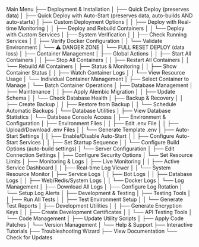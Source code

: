 Main Menu
├── Deployment & Installation
│   ├── Quick Deploy (preserves data)
│   ├── Quick Deploy with Auto-Start (preserves data, auto-builds AND auto-starts)
│   ├── Custom Deployment Options
│   │   ├── Deploy with Real-time Monitoring
│   │   ├── Deploy and Rebuild Containers
│   │   └── Deploy with Custom Services
│   ├── System Verification
│   │   ├── Check Running Services
│   │   ├── Verify Docker Configuration
│   │   └── Validate Environment
│   └── ⚠️ DANGER ZONE
│       └── FULL RESET DEPLOY (data loss)
│
├── Container Management
│   ├── Global Actions
│   │   ├── Start All Containers
│   │   ├── Stop All Containers
│   │   ├── Restart All Containers
│   │   └── Rebuild All Containers
│   ├── Status & Monitoring
│   │   ├── Show Container Status
│   │   ├── Watch Container Logs
│   │   └── View Resource Usage
│   └── Individual Container Management
│       ├── Select Container to Manage
│       └── Batch Container Operations
│
├── Database Management
│   ├── Maintenance
│   │   ├── Apply Alembic Migration
│   │   ├── Update Schema
│   │   └── Check Database Health
│   ├── Backup & Recovery
│   │   ├── Create Backup
│   │   ├── Restore from Backup
│   │   └── Schedule Automatic Backups
│   └── Database Utilities
│       ├── View Database Statistics
│       └── Database Console Access
│
├── Environment & Configuration
│   ├── Environment Files
│   │   ├── Edit .env File
│   │   ├── Upload/Download .env Files
│   │   └── Generate Template .env
│   ├── Auto-Start Settings
│   │   ├── Enable/Disable Auto-Start
│   │   ├── Configure Auto-Start Services
│   │   ├── Set Startup Sequence
│   │   └── Configure Build Options (auto-build settings)
│   └── Server Configuration
│       ├── Edit Connection Settings
│       ├── Configure Security Options
│       └── Set Resource Limits
│
├── Monitoring & Logs
│   ├── Live Monitoring
│   │   ├── Active Service Dashboard
│   │   ├── Real-time Log Viewer
│   │   └── System Resource Monitor
│   ├── Service Logs
│   │   ├── Bot Logs
│   │   ├── Database Logs
│   │   ├── Web/Redis/System Logs
│   │   └── Docker Logs
│   └── Log Management
│       ├── Download All Logs
│       ├── Configure Log Rotation
│       └── Setup Log Alerts
│
├── Development & Testing
│   ├── Testing Tools
│   │   ├── Run All Tests
│   │   ├── Test Environment Setup
│   │   └── Generate Test Reports
│   ├── Development Utilities
│   │   ├── Generate Encryption Keys
│   │   ├── Create Development Certificates
│   │   └── API Testing Tools
│   └── Code Management
│       ├── Update Utility Scripts
│       ├── Apply Code Patches
│       └── Version Management
│
└── Help & Support
    ├── Interactive Tutorials
    ├── Troubleshooting Wizard
    ├── View Documentation
    └── Check for Updates